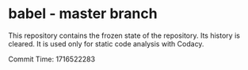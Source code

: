 # babel - master branch

This repository contains the frozen state of the repository.
Its history is cleared. It is used only for static code
analysis with Codacy.

Commit Time: 1716522283